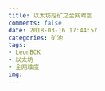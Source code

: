 ```yaml
---
title: 以太坊挖矿之全网难度
comments: false
date: 2018-03-16 17:44:57
categories: 矿池
tags:
- LeonBCK
- 以太坊
- 全网难度
img:
---
```


